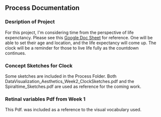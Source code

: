 ## Process Documentation

### Desription of Project
For this project, I'm considering time from the perspective of life expenctancy.
Please see this [Google Doc Sheet](https://docs.google.com/spreadsheets/d/1Lh7YXZiOSmRGrPLbiL6KNFXwQ1t4FvO-82HJdejXvdE/edit?usp=sharing) for reference. One will be able to set their age and location, and the life expectancy will come up. The clock will be a reminder for those to live life fully as the countdown continues. 

### Concept Sketches for Clock
Some sketches are included in the Process Folder. Both DataVisualization_Aesthetics_Week2_ClockSketches.pdf and the Spiraltime_Sketches.pdf are used as reference for the coming work.

### Retinal variables Pdf from Week 1
This Pdf. was included as a reference to the visual vocabulary used. 






